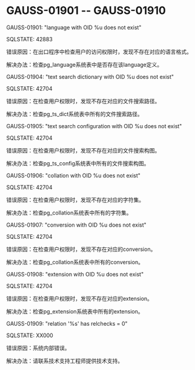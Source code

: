 # GAUSS-01901 -- GAUSS-01910<a name="ZH-CN_TOPIC_0302072878"></a>

GAUSS-01901: "language with OID %u does not exist"

SQLSTATE: 42883

错误原因：在出口程序中检查用户的访问权限时，发现不存在对应的语言格式。

解决办法：检查pg\_language系统表中是否存在该language定义。

GAUSS-01904: "text search dictionary with OID %u does not exist"

SQLSTATE: 42704

错误原因：在检查用户权限时，发现不存在对应的文件搜索路径。

解决办法：检查pg\_ts\_dict系统表中所有的文件搜索路径。

GAUSS-01905: "text search configuration with OID %u does not exist"

SQLSTATE: 42704

错误原因：在检查用户权限时，发现不存在对应的文件搜索构图。

解决办法：检查pg\_ts\_config系统表中所有的文件搜索构图。

GAUSS-01906: "collation with OID %u does not exist"

SQLSTATE: 42704

错误原因：在检查用户权限时，发现不存在对应的字符集。

解决办法：检查pg\_collation系统表中所有的字符集。

GAUSS-01907: "conversion with OID %u does not exist"

SQLSTATE: 42704

错误原因：在检查用户权限时，发现不存在对应的conversion。

解决办法：检查pg\_collation系统表中所有的conversion。

GAUSS-01908: "extension with OID %u does not exist"

SQLSTATE: 42704

错误原因：在检查用户权限时，发现不存在对应的extension。

解决办法：检查pg\_extension系统表中所有的extension。

GAUSS-01909: "relation '%s' has relchecks = 0"

SQLSTATE: XX000

错误原因：系统内部错误。

解决办法：请联系技术支持工程师提供技术支持。

